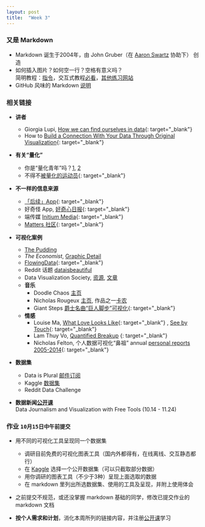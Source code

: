 ```yaml
---
layout: post
title:  "Week 3"
---
```


### 又是 Markdown
- Markdown 诞生于2004年，由 John Gruber（在 [Aaron Swartz][AZ] 协助下） 创造
- 如何插入图片？如何空一行？空格有意义吗？  
简明教程：[指令](https://commonmark.org/help/)，交互式教程[必看](https://commonmark.org/help/tutorial/)，[其他练习网站](https://daringfireball.net/projects/markdown/dingus)
- GitHub 风味的 Markdown [说明](https://github.github.com/gfm/)
  
### 相关链接
- **讲者**
  - Giorgia Lupi, [How we can find ourselves in data](https://www.ted.com/talks/giorgia_lupi_how_we_can_find_ourselves_in_data "TED: How we can find ourselves in data"){: target="_blank"}
  - How to [Build a Connection With Your Data Through Original Visualization](https://dataviztoday.com/shownotes/28 "Dataviz Today: How to Build a Connection With Your Data Through Original Visualization"){: target="_blank"} 

- **有关“量化”**
  - 你是“量化青年”吗？[1](http://www.qdaily.com/articles/31671.html "好奇心日报"), [2](http://notch.qdaily.com/mobile/posts/4878.html)
  - 不得不[被量化的运动员](http://www.qdaily.com/articles/38283.html){: target="_blank"} 

- **不一样的信息来源**
  - [「后续」App](https://www.weibo.com/p/1005056581210531 "「后续」微博"){: target="_blank"} 
  - 好奇怪 App, [好奇心日报](http://www.qdaily.com/articles/64091.html){: target="_blank"} 
  - 端传媒 [Initium Media](https://theinitium.com/){: target="_blank"} 
  - [Matters 社区](https://matters.news/){: target="_blank"} 

- **可视化案例**
  - [The Pudding](https://pudding.cool/)
  - *The Economist*, [Graphic Detail](https://www.economist.com/graphic-detail/)
  - [FlowingData](http:www.flowingdata.com){: target="_blank"} 
  - Reddit 话题 [dataisbeautiful](https://www.reddit.com/r/dataisbeautiful/)
  - Data Visualization Society, [资源](https://www.datavisualizationsociety.com/ "Data Visualization Society"), [文章](https://medium.com/nightingale "Medium articles")
  - **音乐**
    * Doodle Chaos [主页](https://www.youtube.com/user/DoodleChaos/videos "Doodle Chaos")
    * Nicholas Rougeux [主页](https://www.youtube.com/channel/UCRQH9-hWxELNCv47z2O5nfg), 作品之一[卡农](https://www.youtube.com/watch?v=DxkpN4PUOzA)
    * Giant Steps [爵士名曲“巨人脚步”可视化](https://www.youtube.com/watch?v=rh6WTAHKYTc&list=WL&index=4&t=0s){: target="_blank"} 
  - **情感**
    * Louise Ma, [What Love Looks Like](https://vimeo.com/70813009 "What love looks like"){: target="_blank"} , [See by Touch](https://love.seebytouch.com/archive/filter-by/photo/tagged/love "Louise Ma, seebytouch.com"){: target="_blank"} 
    * Lam Thuy Vo, [Quantified Breakup](https://quantifiedbreakup.tumblr.com/page/2 "Quantified Breakup") {: target="_blank"} 
    * Nicholas Felton, 个人数据可视化“鼻祖” annual [personal reports 2005-2014](http://feltron.com/index.html){: target="_blank"} 

- **数据集**
  - Data is Plural [邮件订阅](https://tinyletter.com/data-is-plural/archive)
  - Kaggle [数据集](https://www.kaggle.com/datasets)
  - Reddit Data Challenge
  
- **数据新闻[公开课](https://journalismcourses.org/DATA0819.html)**  
Data Journalism and Visualization with Free Tools (10.14 - 11.24)

### 作业 `10月15日中午前提交`
- 用不同的可视化工具呈现同一个数据集
  - 调研目前免费的可视化图表工具（国内外都得有，在线离线、交互静态都行）
  - 在 [Kaggle](https://www.kaggle.com/datasets) 选择一个公开数据集（可以只截取部分数据）
  - 用你调研的图表工具（不少于3种）呈现上面选取的数据
  - 在 markdown 里列出所选数据集、使用的工具及呈现，并附上使用体会
  
- 之前提交不规范，或还没掌握 markdown 基础的同学，修改已提交作业的 markdown 文档
- **按个人需求和计划**，消化本周所列的链接内容，并注册[公开课](https://journalismcourses.org/DATA0819.html)学习

[AZ]: https://movie.douban.com/subject/25785114/ "The Internet's Own Boy"
